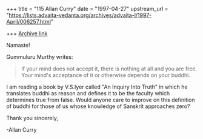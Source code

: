 +++
title = "115 Allan Curry"
date = "1997-04-27"
upstream_url = "https://lists.advaita-vedanta.org/archives/advaita-l/1997-April/006257.html"

+++
[Archive link](https://lists.advaita-vedanta.org/archives/advaita-l/1997-April/006257.html)

Namaste!

Gummuluru Murthy writes:

>If your mind does not accept it, there is nothing at all and you are
>free. Your mind's acceptance of it or otherwise depends on your buddhi.
>

I am reading a book by V.S.Iyer called "An Inquiry Into Truth" in which he
translates buddhi as reason and defines it to be the faculty which
determines true from false. Would anyone care to improve on this definition
of buddhi for those of us whose knowledge of Sanskrit approaches zero?

Thank you sincerely,

-Allan Curry

